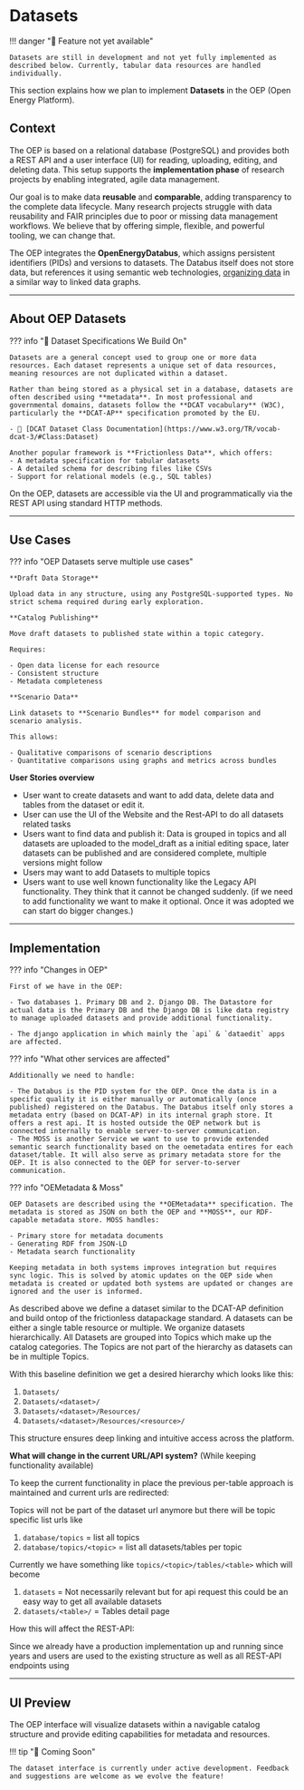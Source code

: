 <!--
SPDX-FileCopyrightText: 2025 Jonas Huber <https://github.com/jh-RLI> © Reiner Lemoine Institut

SPDX-License-Identifier: CC0-1.0
-->

# Datasets

!!! danger "🚧 Feature not yet available"

    Datasets are still in development and not yet fully implemented as described below. Currently, tabular data resources are handled individually.

This section explains how we plan to implement **Datasets** in the OEP (Open Energy Platform).

## Context

The OEP is based on a relational database (PostgreSQL) and provides both a REST API and a user interface (UI) for reading, uploading, editing, and deleting data. This setup supports the **implementation phase** of research projects by enabling integrated, agile data management.

Our goal is to make data **reusable** and **comparable**, adding transparency to the complete data lifecycle. Many research projects struggle with data reusability and FAIR principles due to poor or missing data management workflows. We believe that by offering simple, flexible, and powerful tooling, we can change that.

The OEP integrates the **OpenEnergyDatabus**, which assigns persistent identifiers (PIDs) and versions to datasets. The Databus itself does not store data, but references it using semantic web technologies, [organizing data](https://dbpedia.gitbook.io/databus/model/how-to#general-structure) in a similar way to linked data graphs.

---

## About OEP Datasets

??? info "🧩 Dataset Specifications We Build On"

    Datasets are a general concept used to group one or more data resources. Each dataset represents a unique set of data resources, meaning resources are not duplicated within a dataset.

    Rather than being stored as a physical set in a database, datasets are often described using **metadata**. In most professional and governmental domains, datasets follow the **DCAT vocabulary** (W3C), particularly the **DCAT-AP** specification promoted by the EU.

    - 🔗 [DCAT Dataset Class Documentation](https://www.w3.org/TR/vocab-dcat-3/#Class:Dataset)

    Another popular framework is **Frictionless Data**, which offers:
    - A metadata specification for tabular datasets
    - A detailed schema for describing files like CSVs
    - Support for relational models (e.g., SQL tables)

On the OEP, datasets are accessible via the UI and programmatically via the REST API using standard HTTP methods.

---

## Use Cases

??? info "OEP Datasets serve multiple use cases"

    **Draft Data Storage**

    Upload data in any structure, using any PostgreSQL-supported types. No strict schema required during early exploration.

    **Catalog Publishing**

    Move draft datasets to published state within a topic category.

    Requires:

    - Open data license for each resource
    - Consistent structure
    - Metadata completeness

    **Scenario Data**

    Link datasets to **Scenario Bundles** for model comparison and scenario analysis.

    This allows:

    - Qualitative comparisons of scenario descriptions
    - Quantitative comparisons using graphs and metrics across bundles

**User Stories overview**

- User want to create datasets and want to add data, delete data and tables from the dataset or edit it.
- User can use the UI of the Website and the Rest-API to do all datasets related tasks
- Users want to find data and publish it: Data is grouped in topics and all datasets are uploaded to the model_draft as a initial editing space, later datasets can be published and are considered complete, multiple versions might follow
- Users may want to add Datasets to multiple topics
- Users want to use well known functionality like the Legacy API functionality. They think that it cannot be changed suddenly.
(if we need to add functionality we want to make it optional. Once it was adopted we can start do bigger changes.)

---

## Implementation

??? info "Changes in OEP"

    First of we have in the OEP:

    - Two databases 1. Primary DB and 2. Django DB. The Datastore for actual data is the Primary DB and the Django DB is like data registry to manage uploaded datasets and provide additional functionality.

    - The django application in which mainly the `api` & `dataedit` apps are affected.

??? info "What other services are affected"

    Additionally we need to handle:

    - The Databus is the PID system for the OEP. Once the data is in a specific quality it is either manually or automatically (once published) registered on the Databus. The Databus itself only stores a metadata entry (based on DCAT-AP) in its internal graph store. It offers a rest api. It is hosted outside the OEP network but is connected internally to enable server-to-server communication.
    - The MOSS is another Service we want to use to provide extended semantic search functionality based on the oemetadata entires for each dataset/table. It will also serve as primary metadata store for the OEP. It is also connected to the OEP for server-to-server communication.

??? info "OEMetadata & Moss"

    OEP Datasets are described using the **OEMetadata** specification. The metadata is stored as JSON on both the OEP and **MOSS**, our RDF-capable metadata store. MOSS handles:

    - Primary store for metadata documents
    - Generating RDF from JSON-LD
    - Metadata search functionality

    Keeping metadata in both systems improves integration but requires sync logic. This is solved by atomic updates on the OEP side when metadata is created or updated both systems are updated or changes are ignored and the user is informed.

As described above we define a dataset similar to the DCAT-AP definition and build ontop of the frictionless datapackage standard. A datasets can be either a single table resource or multiple. We organize datasets hierarchically. All Datasets are grouped into Topics which make up the catalog categories. The Topics are not part of the hierarchy as datasets can be in multiple Topics.

With this baseline definition we get a desired hierarchy which looks like this:

1. `Datasets/`
2. `Datasets/<dataset>/`
3. `Datasets/<dataset>/Resources/`
4. `Datasets/<dataset>/Resources/<resource>/`

This structure ensures deep linking and intuitive access across the platform.

**What will change in the current URL/API system?**
(While keeping functionality available)

To keep the current functionality in place the previous per-table approach is maintained and current urls are redirected:

Topics will not be part of the dataset url anymore but there will be topic specific list urls like

1. `database/topics`            = list all topics
2. `database/topics/<topic>`    = list all datasets/tables per topic

Currently we have something like `topics/<topic>/tables/<table>` which will become

1. `datasets`           = Not necessarily relevant but for api request this could be an easy way to get all available datasets
2. `datasets/<table>/`  = Tables detail page

How this will affect the REST-API:

Since we already have a production implementation up and running since years and users are used to the existing structure as well as all REST-API endpoints using

---

## UI Preview

The OEP interface will visualize datasets within a navigable catalog structure and provide editing capabilities for metadata and resources.

!!! tip "🌱 Coming Soon"

    The dataset interface is currently under active development. Feedback and suggestions are welcome as we evolve the feature!
